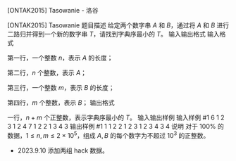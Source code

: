 



[ONTAK2015] Tasowanie - 洛谷














[ONTAK2015] Tasowanie
题目描述
给定两个数字串 $A$ 和 $B$，通过将 $A$ 和 $B$ 进行二路归并得到一个新的数字串 $T$，请找到字典序最小的 $T$。
输入输出格式
输入格式

第一行，一个整数 $n$，表示 $A$ 的长度；

第二行，$n$ 个整数，表示 $A$；

第三行，一个整数 $m$，表示 $B$ 的长度；

第四行，$m$ 个整数，表示 $B$；
输出格式

一行，$n + m$ 个正整数，表示字典序最小的 $T$。
输入输出样例
输入样例 #1
6
1 2 3 1 2 4
7
1 2 2 1 3 4 3
输出样例 #1
1 1 2 2 1 2 3 1 2 3 4 3 4
说明
对于 $100\%$ 的数据，$1 \leq n, m \leq 2 \times 10^5$，组成 $A, B$ 的每个数字为不超过 $10^3$ 的正整数。

- 2023.9.10 添加两组 hack 数据。






